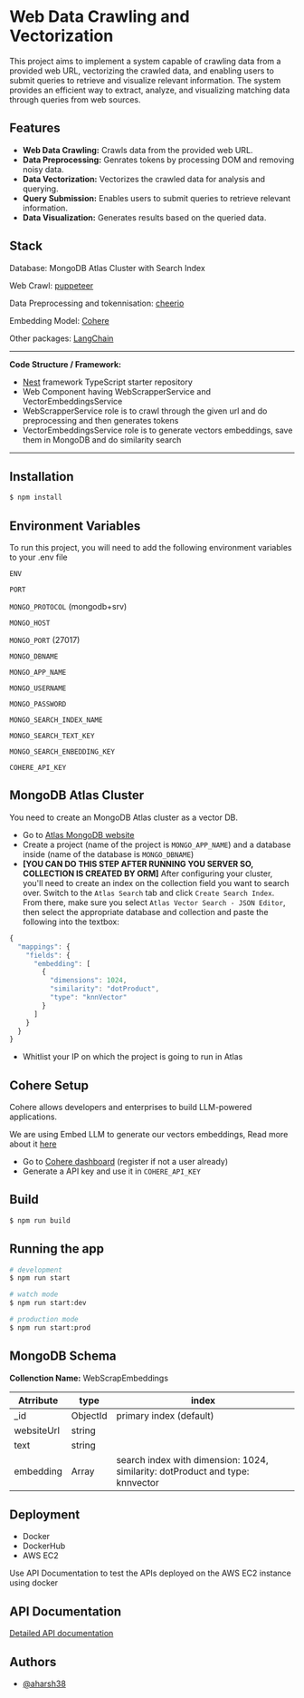 # Web Data Crawling and Vectorization

<p>
This project aims to implement a system capable of crawling data from a provided web URL, vectorizing the crawled data, and enabling users to submit queries to retrieve and visualize relevant information. The system provides an efficient way to extract, analyze, and visualizing matching data through queries from web sources.
</p>


## Features

- <strong>Web Data Crawling:</strong> Crawls data from the provided web URL.
- <strong>Data Preprocessing:</strong> Genrates tokens by processing DOM and removing noisy data.
- <strong>Data Vectorization:</strong> Vectorizes the crawled data for analysis and querying.
- <strong>Query Submission:</strong> Enables users to submit queries to retrieve relevant information.
- <strong>Data Visualization:</strong> Generates results based on the queried data.

## Stack
Database: MongoDB Atlas Cluster with Search Index

Web Crawl: [puppeteer](https://www.npmjs.com/package/puppeteer)

Data Preprocessing and tokennisation: [cheerio](https://www.npmjs.com/package/cheerio)

Embedding Model: [Cohere](https://docs.cohere.com/reference/embed)

Other packages: [LangChain](https://www.npmjs.com/package/langchain)

___
<b>Code Structure / Framework:</b>

 - [Nest](https://github.com/nestjs/nest) framework TypeScript starter repository
 - Web Component having WebScrapperService and VectorEmbeddingsService
 - WebScrapperService role is to crawl through the given url and do preprocessing and then generates tokens
 - VectorEmbeddingsService role is to generate vectors embeddings, save them in MongoDB and do similarity search
___


## Installation

```bash
$ npm install
```


## Environment Variables

To run this project, you will need to add the following environment variables to your .env file

`ENV`

`PORT`

`MONGO_PROTOCOL` (mongodb+srv)

`MONGO_HOST`

`MONGO_PORT` (27017)

`MONGO_DBNAME`

`MONGO_APP_NAME`

`MONGO_USERNAME`

`MONGO_PASSWORD`

`MONGO_SEARCH_INDEX_NAME`

`MONGO_SEARCH_TEXT_KEY`

`MONGO_SEARCH_ENBEDDING_KEY`

`COHERE_API_KEY`

## MongoDB Atlas Cluster

You need to create an MongoDB Atlas cluster as a vector DB.

- Go to [Atlas MongoDB website](https://www.mongodb.com/atlas/database)
- Create a project (name of the project is `MONGO_APP_NAME`) and a database inside (name of the database is `MONGO_DBNAME`)
- <b>[YOU CAN DO THIS STEP AFTER RUNNING YOU SERVER SO, COLLECTION IS CREATED BY ORM]</b>
After configuring your cluster, you'll need to create an index on the collection field you want to search over. Switch to the `Atlas Search` tab and click `Create Search Index`. From there, make sure you select `Atlas Vector Search - JSON Editor`, then select the appropriate database and collection and paste the following into the textbox:
```javascript
{
  "mappings": {
    "fields": {
      "embedding": [
        {
          "dimensions": 1024,
          "similarity": "dotProduct",
          "type": "knnVector"
        }
      ]
    }
  }
}
```
- Whitlist your IP on which the project is going to run in Atlas 

## Cohere Setup

Cohere allows developers and enterprises to build LLM-powered applications.

We are using Embed LLM to generate our vectors embeddings, Read more about it [here](https://cohere.com/models/embed)

 - Go to [Cohere dashboard](https://dashboard.cohere.com/welcome/register) (register if not a user already)
- Generate a API key and use it in `COHERE_API_KEY`


## Build

```bash
$ npm run build
```

## Running the app

```bash
# development
$ npm run start

# watch mode
$ npm run start:dev

# production mode
$ npm run start:prod
```

## MongoDB Schema

<b>Collenction Name:</b> WebScrapEmbeddings

| Atrribute             | type                                                                | index |
| ----------------- | ------------------------------------------------------------------ | -----------|
| _id | ObjectId | primary index (default)|
| websiteUrl | string | |
| text | string | |
| embedding | Array<Double> | search index with dimension: 1024, similarity: dotProduct and type: knnvector|

## Deployment
 - Docker
 - DockerHub
 - AWS EC2
 
Use API Documentation to test the APIs deployed on the AWS EC2 instance using docker


## API Documentation

[Detailed API documentation](https://documenter.getpostman.com/view/21961805/2sA2xnxq55)



## Authors

- [@aharsh38](https://www.github.com/aharsh38)

